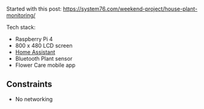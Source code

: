 Started with this post: https://system76.com/weekend-project/house-plant-monitoring/

Tech stack:

- Raspberry Pi 4
- 800 x 480 LCD screen
- [Home Assistant](https://www.home-assistant.io/)
- Bluetooth Plant sensor
- Flower Care mobile app

## Constraints

- No networking

